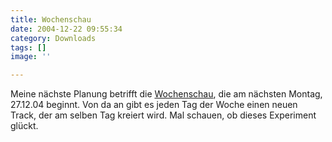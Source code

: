 ```yaml
---
title: Wochenschau
date: 2004-12-22 09:55:34
category: Downloads
tags: []
image: ''

---
```


Meine nächste Planung betrifft die [Wochenschau](/downloads?wochenschau), die am nächsten Montag, 27.12.04 beginnt. Von da an gibt es jeden Tag der Woche einen neuen Track, der am selben Tag kreiert wird. Mal schauen, ob dieses Experiment glückt.
